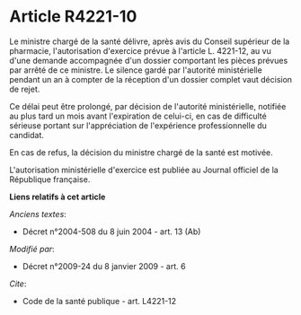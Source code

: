 # Article R4221-10

Le ministre chargé de la santé délivre, après avis du Conseil supérieur de la pharmacie, l'autorisation d'exercice prévue à
l'article L. 4221-12, au vu d'une demande accompagnée d'un dossier comportant les pièces prévues par arrêté de ce ministre.
Le silence gardé par l'autorité ministérielle pendant un an à compter de la réception d'un dossier complet vaut décision de
rejet. 

Ce délai peut être prolongé, par décision de l'autorité ministérielle, notifiée au plus tard un mois avant l'expiration de
celui-ci, en cas de difficulté sérieuse portant sur l'appréciation de l'expérience professionnelle du candidat. 

En cas de refus, la décision du ministre chargé de la santé est motivée.

L'autorisation ministérielle d'exercice est publiée au Journal officiel de la République française.

**Liens relatifs à cet article**

_Anciens textes_:

  - Décret n°2004-508 du 8 juin 2004 - art. 13 (Ab)

_Modifié par_:

  - Décret n°2009-24 du 8 janvier 2009 - art. 6

_Cite_:

  - Code de la santé publique - art. L4221-12
